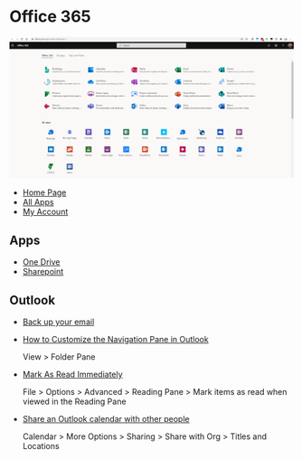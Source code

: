 # Office 365

![office 365 apps](/assets/notes/O365/o365-apps.png)

* [Home Page](https://www.office.com/)
* [All Apps](https://www.office.com/apps)
* [My Account](https://myaccount.microsoft.com/)

## Apps

* [One Drive](https://vermontgov-my.sharepoint.com/personal/kyle_mitofsky_vermont_gov/_layouts/15/onedrive.aspx)
* [Sharepoint](https://vermontgov.sharepoint.com/_layouts/15/sharepoint.aspx)


## Outlook

* [Back up your email](https://support.microsoft.com/en-us/office/back-up-your-email-e5845b0b-1aeb-424f-924c-aa1c33b18833)

* [How to Customize the Navigation Pane in Outlook](https://www.howtogeek.com/393870/how-to-customise-the-navigation-pane-in-outlook/)

  View > Folder Pane

* [Mark As Read Immediately](https://support.microsoft.com/en-us/office/mark-a-message-as-read-or-unread-59b44298-08c2-4eb7-8128-ea0fb7f52720)

  File > Options > Advanced > Reading Pane > Mark items as read when viewed in the Reading Pane

* [Share an Outlook calendar with other people](https://support.microsoft.com/en-us/office/share-an-outlook-calendar-with-other-people-353ed2c1-3ec5-449d-8c73-6931a0adab88)

  Calendar > More Options > Sharing > Share with Org > Titles and Locations

